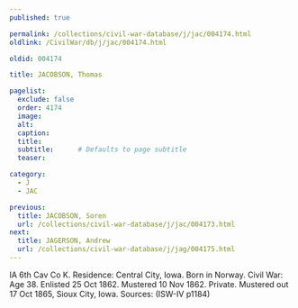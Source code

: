 ```yaml
---
published: true

permalink: /collections/civil-war-database/j/jac/004174.html
oldlink: /CivilWar/db/j/jac/004174.html

oldid: 004174

title: JACOBSON, Thomas

pagelist:
  exclude: false
  order: 4174
  image: 
  alt:
  caption:
  title:
  subtitle:      # Defaults to page subtitle
  teaser:

category: 
  - J 
  - JAC

previous:
  title: JACOBSON, Soren
  url: /collections/civil-war-database/j/jac/004173.html  
next:
  title: JAGERSON, Andrew
  url: /collections/civil-war-database/j/jag/004175.html   
---
```

IA 6th Cav Co K. Residence: Central City, Iowa. Born in Norway. Civil War: Age 38. Enlisted 25 Oct 1862. Mustered 10 Nov 1862. Private. Mustered out 17 Oct 1865, Sioux City, Iowa. Sources: (ISW-IV p1184)